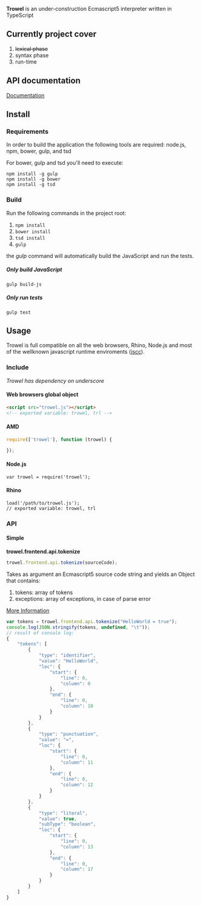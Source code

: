 **Trowel** is an under-construction Ecmascript5 interpreter written in TypeScript

## Currently project cover

1. ~~lexical phase~~
2. syntax phase
3. run-time

## API documentation

[Documentation](https://github.com/apostolidhs/trowel/blob/master/doc/APIDocumentation.md)

## Install 

### Requirements

In order to build the application the following tools are required: node.js, npm, bower, gulp, and tsd

For bower, gulp and tsd you'll need to execute:
```
npm install -g gulp
npm install -g bower
npm install -g tsd
```

### Build

Run the following commands in the project root:

1. `npm install`
2. `bower install`
3. `tsd install`
4. `gulp`

the *gulp* command will automatically build the JavaScript and run the tests.

##### Only build JavaScript

`gulp build-js`

##### Only run tests

`gulp test`

## Usage

Trowel is full compatible on all the web browsers, Rhino, Node.js and most of the wellknown javascript runtime enviroments ([jscc](http://jscc.info/)).

### Include

*Trowel has dependency on underscore*

#### Web browsers global object

```html
<script src="trowel.js"></script>
<!-- exported variable: trowel, trl -->
```

#### AMD

```javascript
require(['trowel'], function (trowel) {

});
```

#### Node.js

```
var trowel = require('trowel');
```

#### Rhino

```
load('/path/to/trowel.js');
// exported variable: trowel, trl
```

### API

#### Simple

**trowel.frontend.api.tokenize**

```javascript
trowel.frontend.api.tokenize(sourceCode);
```

Takes as argument an Ecmascript5 source code string and yields an Object that contains: 

1. tokens: array of tokens
2. exceptions: array of exceptions, in case of parse error 

[More Information](https://github.com/apostolidhs/trowel/blob/master/doc/APIDocumentation.md)

```javascript
var tokens = trowel.frontend.api.tokenize("HelloWorld = true");
console.log(JSON.stringify(tokens, undefined, "\t"));
// result of console log:
{
	"tokens": [
		{
			"type": "identifier",
			"value": "HelloWorld",
			"loc": {
				"start": {
					"line": 0,
					"column": 0
				},
				"end": {
					"line": 0,
					"column": 10
				}
			}
		},
		{
			"type": "punctuation",
			"value": "=",
			"loc": {
				"start": {
					"line": 0,
					"column": 11
				},
				"end": {
					"line": 0,
					"column": 12
				}
			}
		},
		{
			"type": "literal",
			"value": true,
			"subType": "boolean",
			"loc": {
				"start": {
					"line": 0,
					"column": 13
				},
				"end": {
					"line": 0,
					"column": 17
				}
			}
		}
	]
}
```
